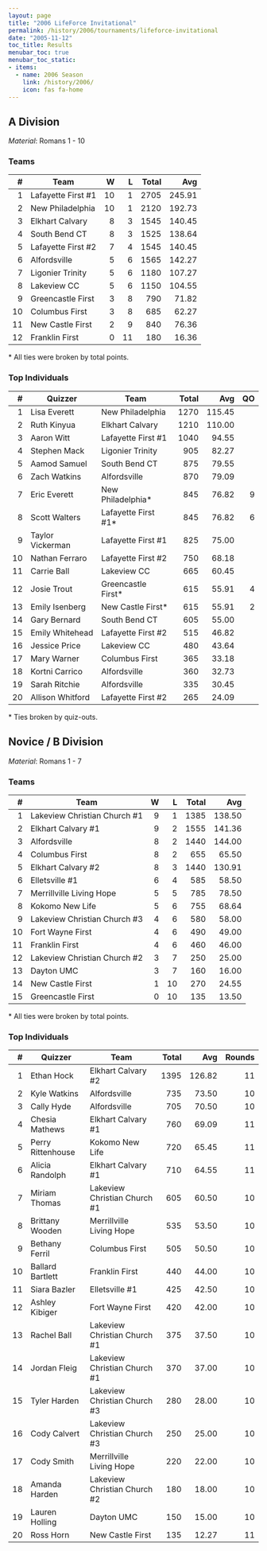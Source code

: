 ```yaml
---
layout: page
title: "2006 LifeForce Invitational"
permalink: /history/2006/tournaments/lifeforce-invitational
date: "2005-11-12"
toc_title: Results
menubar_toc: true
menubar_toc_static:
- items:
  - name: 2006 Season
    link: /history/2006/
    icon: fas fa-home
---
```


## A Division

*Material*: Romans 1 - 10

### Teams

|    # | Team               |    W |    L | Total |    Avg |
| ---: | ------------------ | ---: | ---: | ----: | -----: |
|    1 | Lafayette First #1 |   10 |    1 |  2705 | 245.91 |
|    2 | New Philadelphia   |   10 |    1 |  2120 | 192.73 |
|    3 | Elkhart Calvary    |    8 |    3 |  1545 | 140.45 |
|    4 | South Bend CT      |    8 |    3 |  1525 | 138.64 |
|    5 | Lafayette First #2 |    7 |    4 |  1545 | 140.45 |
|    6 | Alfordsville       |    5 |    6 |  1565 | 142.27 |
|    7 | Ligonier Trinity   |    5 |    6 |  1180 | 107.27 |
|    8 | Lakeview CC        |    5 |    6 |  1150 | 104.55 |
|    9 | Greencastle First  |    3 |    8 |   790 |  71.82 |
|   10 | Columbus First     |    3 |    8 |   685 |  62.27 |
|   11 | New Castle First   |    2 |    9 |   840 |  76.36 |
|   12 | Franklin First     |    0 |   11 |   180 |  16.36 |

\* All ties were broken by total points.

### Top Individuals

|    # | Quizzer          | Team                | Total |    Avg |   QO |
| ---: | ---------------- | ------------------- | ----: | -----: | ---: |
|    1 | Lisa Everett     | New Philadelphia    |  1270 | 115.45 |      |
|    2 | Ruth Kinyua      | Elkhart Calvary     |  1210 | 110.00 |      |
|    3 | Aaron Witt       | Lafayette First #1  |  1040 |  94.55 |      |
|    4 | Stephen Mack     | Ligonier Trinity    |   905 |  82.27 |      |
|    5 | Aamod Samuel     | South Bend CT       |   875 |  79.55 |      |
|    6 | Zach Watkins     | Alfordsville        |   870 |  79.09 |      |
|    7 | Eric Everett     | New Philadelphia*   |   845 |  76.82 |    9 |
|    8 | Scott Walters    | Lafayette First #1* |   845 |  76.82 |    6 |
|    9 | Taylor Vickerman | Lafayette First #1  |   825 |  75.00 |      |
|   10 | Nathan Ferraro   | Lafayette First #2  |   750 |  68.18 |      |
|   11 | Carrie Ball      | Lakeview CC         |   665 |  60.45 |      |
|   12 | Josie Trout      | Greencastle First*  |   615 |  55.91 |    4 |
|   13 | Emily Isenberg   | New Castle First*   |   615 |  55.91 |    2 |
|   14 | Gary Bernard     | South Bend CT       |   605 |  55.00 |      |
|   15 | Emily Whitehead  | Lafayette First #2  |   515 |  46.82 |      |
|   16 | Jessice Price    | Lakeview CC         |   480 |  43.64 |      |
|   17 | Mary Warner      | Columbus First      |   365 |  33.18 |      |
|   18 | Kortni Carrico   | Alfordsville        |   360 |  32.73 |      |
|   19 | Sarah Ritchie    | Alfordsville        |   335 |  30.45 |      |
|   20 | Allison Whitford | Lafayette First #2  |   265 |  24.09 |      |

\* Ties broken by quiz-outs.

## Novice / B Division

*Material*: Romans 1 - 7

### Teams

|    # | Team                         |    W |    L | Total |    Avg |
| ---: | ---------------------------- | ---: | ---: | ----: | -----: |
|    1 | Lakeview Christian Church #1 |    9 |    1 |  1385 | 138.50 |
|    2 | Elkhart Calvary #1           |    9 |    2 |  1555 | 141.36 |
|    3 | Alfordsville                 |    8 |    2 |  1440 | 144.00 |
|    4 | Columbus First               |    8 |    2 |   655 |  65.50 |
|    5 | Elkhart Calvary #2           |    8 |    3 |  1440 | 130.91 |
|    6 | Elletsville #1               |    6 |    4 |   585 |  58.50 |
|    7 | Merrillville Living Hope     |    5 |    5 |   785 |  78.50 |
|    8 | Kokomo New Life              |    5 |    6 |   755 |  68.64 |
|    9 | Lakeview Christian Church #3 |    4 |    6 |   580 |  58.00 |
|   10 | Fort Wayne First             |    4 |    6 |   490 |  49.00 |
|   11 | Franklin First               |    4 |    6 |   460 |  46.00 |
|   12 | Lakeview Christian Church #2 |    3 |    7 |   250 |  25.00 |
|   13 | Dayton UMC                   |    3 |    7 |   160 |  16.00 |
|   14 | New Castle First             |    1 |   10 |   270 |  24.55 |
|   15 | Greencastle First            |    0 |   10 |   135 |  13.50 |

\* All ties were broken by total points.

### Top Individuals

|    # | Quizzer           | Team                         | Total |    Avg | Rounds |
| ---: | ----------------- | ---------------------------- | ----: | -----: | -----: |
|    1 | Ethan Hock        | Elkhart Calvary #2           |  1395 | 126.82 |     11 |
|    2 | Kyle Watkins      | Alfordsville                 |   735 |  73.50 |     10 |
|    3 | Cally Hyde        | Alfordsville                 |   705 |  70.50 |     10 |
|    4 | Chesia Mathews    | Elkhart Calvary #1           |   760 |  69.09 |     11 |
|    5 | Perry Rittenhouse | Kokomo New Life              |   720 |  65.45 |     11 |
|    6 | Alicia Randolph   | Elkhart Calvary #1           |   710 |  64.55 |     11 |
|    7 | Miriam Thomas     | Lakeview Christian Church #1 |   605 |  60.50 |     10 |
|    8 | Brittany Wooden   | Merrillville Living Hope     |   535 |  53.50 |     10 |
|    9 | Bethany Ferril    | Columbus First               |   505 |  50.50 |     10 |
|   10 | Ballard Bartlett  | Franklin First               |   440 |  44.00 |     10 |
|   11 | Siara Bazler      | Elletsville #1               |   425 |  42.50 |     10 |
|   12 | Ashley Kibiger    | Fort Wayne First             |   420 |  42.00 |     10 |
|   13 | Rachel Ball       | Lakeview Christian Church #1 |   375 |  37.50 |     10 |
|   14 | Jordan Fleig      | Lakeview Christian Church #1 |   370 |  37.00 |     10 |
|   15 | Tyler Harden      | Lakeview Christian Church #3 |   280 |  28.00 |     10 |
|   16 | Cody Calvert      | Lakeview Christian Church #3 |   250 |  25.00 |     10 |
|   17 | Cody Smith        | Merrillville Living Hope     |   220 |  22.00 |     10 |
|   18 | Amanda Harden     | Lakeview Christian Church #2 |   180 |  18.00 |     10 |
|   19 | Lauren Holling    | Dayton UMC                   |   150 |  15.00 |     10 |
|   20 | Ross Horn         | New Castle First             |   135 |  12.27 |     11 |

